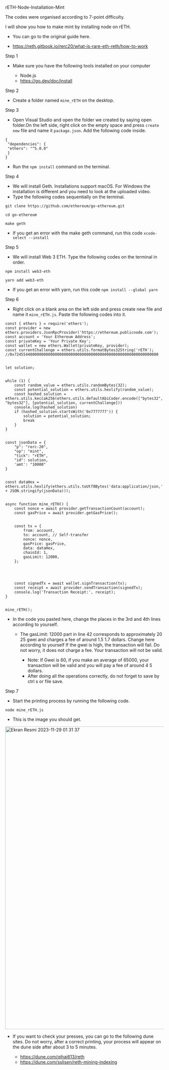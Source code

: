 rETH-Node-Installation-Mint

The codes were organised according to 7-point difficulty.


I will show you how to make mint by installing node on rETH.


- You can go to the original guide here.

- https://reth.gitbook.io/rerc20/what-is-rare-eth-reth/how-to-work


Step 1

- Make sure you have the following tools installed on your computer


  - Node.js
  - https://go.dev/doc/install

Step 2

- Create a folder named `mine_rETH` on the desktop.


Step 3 

- Open Visual Studio and open the folder we created by saying open folder.On the left side, right click on the empty space and press `create new` file and name it `package.json`. Add the following code inside.
```
{
 "dependencies": {
 "ethers": "^5.0.0"
 }
}
```

- Run the `npm install` command on the terminal.


Step 4 


- We will install Geth. Installations support macOS. For Windows the installation is different and you need to look at the uploaded video.
- Type the following codes sequentially on the terminal.

```
git clone https://github.com/ethereum/go-ethereum.git
```
```
cd go-ethereum
```
```
make geth
```

- If you get an error with the make geth command, run this code `xcode-select --install`


Step 5 

- We will install Web 3 ETH. Type the following codes on the terminal in order.
```
npm install web3-eth
```
```
yarn add web3-eth
```

- If you get an error with yarn, run this code `npm install --global yarn`

  
Step 6 

- Right click on a blank area on the left side and press create new file and name it `mine_rETH.js`. Paste the following codes into it.
```
const { ethers } = require('ethers');
const provider = new ethers.providers.JsonRpcProvider('https://ethereum.publicnode.com');
const account = 'Your Ethereum Address';
const privateKey = 'Your Private Key';
const wallet = new ethers.Wallet(privateKey, provider);
const currentChallenge = ethers.utils.formatBytes32String('rETH'); //0x7245544800000000000000000000000000000000000000000000000000000000


let solution;


while (1) {
    const random_value = ethers.utils.randomBytes(32);
    const potential_solution = ethers.utils.hexlify(random_value);
    const hashed_solution = ethers.utils.keccak256(ethers.utils.defaultAbiCoder.encode(["bytes32", "bytes32"], [potential_solution, currentChallenge]))
    console.log(hashed_solution)
    if (hashed_solution.startsWith('0x7777777')) {
        solution = potential_solution;
        break
    }
}


const jsonData = {
    "p": "rerc-20",
    "op": "mint",
    "tick": "rETH",
    "id": solution,
    'amt': "10000"
}


const dataHex = ethers.utils.hexlify(ethers.utils.toUtf8Bytes('data:application/json,' + JSON.stringify(jsonData)));


async function mine_rETH() {
    const nonce = await provider.getTransactionCount(account);
    const gasPrice = await provider.getGasPrice();


    const tx = {
        from: account,
        to: account, // Self-transfer
        nonce: nonce,
        gasPrice: gasPrice,
        data: dataHex,
        chainId: 1,
        gasLimit: 12000,
    }; 




    const signedTx = await wallet.signTransaction(tx);
    const receipt = await provider.sendTransaction(signedTx);
    console.log('Transaction Receipt:', receipt);
}


mine_rETH();
```

- In the code you pasted here, change the places in the 3rd and 4th lines according to yourself.


  - The gasLimit: 12000 part in line 42 corresponds to approximately 20 25 gwei and charges a fee of around 1.5 1.7 dollars. Change here according to yourself If the gwei is high, the transaction will fail. Do not worry, it does not charge a fee. Your transaction will not be valid.


     - Note: If Gwei is 60, if you make an average of 65000, your transaction will be valid and you will pay a fee of around 4 5 dollars.
     - After doing all the operations correctly, do not forget to save by ctrl s or file save.


Step 7

- Start the printing process by running the following code.
```
node mine_rETH.js
```

- This is the image you should get.


<img width="963" alt="Ekran Resmi 2023-11-29 01 31 37" src="https://github.com/eCoxvague/rETH-Node-Kurulum-Mint/assets/100167495/8b75392b-4f80-4817-a046-e85dc85d99a1">


- If you want to check your presses, you can go to the following dune sites. Do not worry, after a correct printing, your process will appear on the dune side after about 3 to 5 minutes.


  - https://dune.com/qihai613/reth
  - https://dune.com/sslisen/reth-mining-indexing
